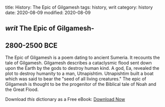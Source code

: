 title: History: The Epic of Gilgamesh
tags: history, writ
category: history
date: 2020-08-09
modified: 2020-08-09

## _writ_  The Epic of Gilgamesh-
  2800-2500 BCE
-
The Epic of Gilgamesh
is a poem dating to ancient Sumeria.  It recounts the tale of
Gilgamesh.  Gilgamesh describes a cataclysmic flood sent down upon the
Earth by the gods to destroy human kind.  A god, Ea, revealed the plot
to destroy humanity to a man, Utnapishtim.  Utnapishtim built a boat
which was said to bear the "seed of all living creatures."  The epic
of Gilgamesh is thought to be the progenitor of the Biblical tale of
Noah and the Great Flood.


Download *this* dictionary as a Free eBook: [Download Now]({static}static/CairnsHistoryDictionary.pdf)

